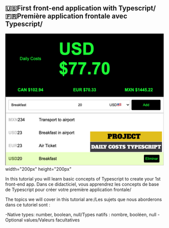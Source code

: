 ## 🇺🇸First front-end application with Typescript/🇫🇷Première application frontale avec Typescript/

![alt text](./Resources/Group7.png) width="200px" height="200px" 

In this tutorial you will learn basic concepts of Typescript to create your 1st front-end app.
Dans ce didacticiel, vous apprendrez les concepts de base de Typescript pour créer votre première application frontale/

The topics we will cover in this tutorial are:/Les sujets que nous aborderons dans ce tutoriel sont :

-Native types: number, boolean, null/Types natifs : nombre, booléen, null
-Optional values/Valeurs facultatives
